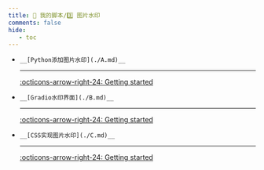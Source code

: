 ```yaml
---
title: 🏅 我的脚本/3️⃣️ 图片水印
comments: false
hide:
   - toc
---
```


<div class="grid cards index-info" markdown>

-     __[Python添加图片水印](./A.md)__

	---

	

	

	[:octicons-arrow-right-24: Getting started](./A.md)

-     __[Gradio水印界面](./B.md)__

	---

	

	

	[:octicons-arrow-right-24: Getting started](./B.md)

-     __[CSS实现图片水印](./C.md)__

	---

	

	

	[:octicons-arrow-right-24: Getting started](./C.md)

</div>